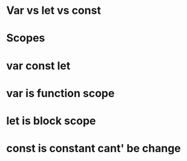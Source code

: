 # Var vs let vs const

# Scopes
# var const let
# var is function scope
# let is block scope
# const is constant cant' be change